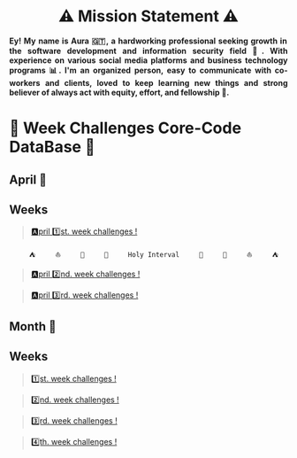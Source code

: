 <h1 align="center"> ⚠️ Mission Statement ⚠️ </h1>

<p align="justify"><b> Ey! My name is Aura 🇬🇹, a hardworking professional seeking growth in the software development and information security field 🔐. With experience on various social media platforms and business technology programs 📊. I'm an organized person, easy to communicate with co-workers and clients, loved to keep learning new things and strong believer of always act with equity, effort, and fellowship 🌸. </b></p>

# 🎯 Week Challenges Core-Code DataBase 🚀
## April 📅
## Weeks

>[🅰️pril 1️⃣st. week challenges !](/April/week1.md)

`     ⛺     ⛵     🌴     🌊     Holy Interval     🌊     🌴     ⛵     ⛺`

>[🅰️pril 2️⃣nd. week challenges !](/April/week2.md)

>[🅰️pril 3️⃣rd. week challenges !](/April/week3.md)


## Month 📅
## Weeks

>[1️⃣st. week challenges !](/___/week1.md)

>[2️⃣nd. week challenges !](/___/week2.md)

>[3️⃣rd. week challenges !](/____/week3.md)

>[4️⃣th. week challenges !](/____/week4.md)
